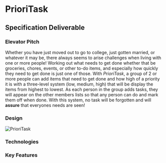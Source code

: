 # PrioriTask
## Specification Deliverable

### Elevator Pitch <br/>
Whether you have just moved out to go to college, just gotten married, or whatever it may be, there always seems to arise challenges when living with one or more people! Working out what needs to get done whether that be groceries, chores, events, or other to-do items, and especially how quickly they need to get done is just one of those. With *PrioriTask*, a group of 2 or more people can add items that need to get done and how high of a priority it is with a three-level system (low, medium, high) that will be display the items from highest to lowest. As each person in the group adds tasks, they will appear on the other members lists so that any person can do and mark them off when done. With this system, no task will be forgotten and will **assure** that everyones needs are seen! <br/>

### Design
![PrioriTask](/assets/images/PrioriTaskDesign.png)

### Technologies

### Key Features



